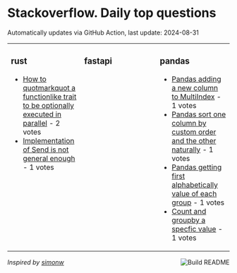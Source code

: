 # Stackoverflow. Daily top questions 

Automatically updates via GitHub Action, last update: <!-- date starts -->2024-08-31<!-- date ends -->


<table><tr><td valign="top" width="33%">

### rust
<!-- rust starts -->
* [How to quotmarkquot a functionlike trait to be optionally executed in parallel](https://stackoverflow.com/questions/78930929/how-to-mark-a-function-like-trait-to-be-optionally-executed-in-parallel) - 2 votes
* [Implementation of Send is not general enough](https://stackoverflow.com/questions/78935314/implementation-of-send-is-not-general-enough) - 1 votes
<!-- rust ends -->
</td><td valign="top" width="34%">


### fastapi
<!-- fastapi starts -->

<!-- fastapi ends -->
</td><td valign="top" width="34%">


### pandas
<!-- pandas starts -->
* [Pandas adding a new column to MultiIndex](https://stackoverflow.com/questions/78935645/pandas-adding-a-new-column-to-multiindex) - 1 votes
* [Pandas sort one column by custom order and the other naturally](https://stackoverflow.com/questions/78932725/pandas-sort-one-column-by-custom-order-and-the-other-naturally) - 1 votes
* [Pandas getting first alphabetically value of each group](https://stackoverflow.com/questions/78930185/pandas-getting-first-alphabetically-value-of-each-group) - 1 votes
* [Count and groupby a specfic value](https://stackoverflow.com/questions/78931722/count-and-groupby-a-specfic-value) - 1 votes
<!-- pandas ends -->
</td></tr></table>

<a href="https://github.com/hp0404/hp0404/actions"><img src="https://github.com/hp0404/hp0404/workflows/Build%20README/badge.svg" align="right" alt="Build README"></a> <p>*Inspired by  [simonw](https://github.com/simonw/simonw)*</p>
